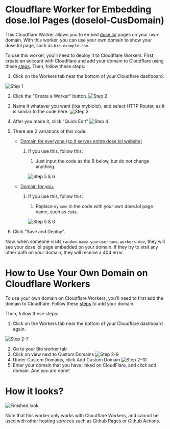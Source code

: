 # Cloudflare Worker for Embedding dose.lol Pages (doselol-CusDomain)

This Cloudflare Worker allows you to embed [dose.lol](https://dose.lol/) pages on your own domain. With this worker, you can use your own domain to show your dose.lol page, such as `bio.example.com`.

To use this worker, you'll need to deploy it to Cloudflare Workers. First, create an account with Cloudflare and add your domain to Cloudflare using these [steps](https://community.cloudflare.com/t/step-1-adding-your-domain-to-cloudflare/64309). Then, follow these steps:

1. Click on the Workers tab near the bottom of your Cloudflare dashboard.

![Step 1](https://cdn.upload.systems/uploads/W4w1U9hz.png)

2. Click the "Create a Worker" button.
![Step 2](https://cdn.upload.systems/uploads/FizWgIF1.png)
3. Name it whatever you want (like mybiolol), and select HTTP Router, as it is similar to the code here.
![Step 3](https://cdn.upload.systems/uploads/nFpnFVb0.png)
4. After you made it, click "Quick Edit"
![Step 4](https://cdn.upload.systems/uploads/yIVUwr4s.png)
5. There are 2 variations of this code:
   - [Domain for everyone (so it serves entire dose.lol website)](https://raw.githubusercontent.com/VlastikYoutubeKo/doselol-CusDomain/main/entire-dose.lol.js)
     1. If you use this, follow this:
        1. Just input the code as the B below, but do not change anything.
     
        ![Step 5 & 6](https://cdn.upload.systems/uploads/wix7MGfQ.png)

   - [Domain for you.](https://raw.githubusercontent.com/VlastikYoutubeKo/doselol-CusDomain/main/dose.lol_slash_yourname.js)
     1. If you use this, follow this:
        1. Replace `myname` in the code with your own dose.lol page name, such as `dude`.
     
        ![Step 5 & 6](https://cdn.upload.systems/uploads/sZAxlZk4.png)
       
6. Click "Save and Deploy".

Now, when someone visits `random-name.yourusername.workers.dev`, they will see your dose.lol page embedded on your domain. If they try to visit any other path on your domain, they will receive a 404 error.

# How to Use Your Own Domain on Cloudflare Workers

To use your own domain on Cloudflare Workers, you'll need to first add the domain to Cloudflare. Follow these [steps](https://community.cloudflare.com/t/step-1-adding-your-domain-to-cloudflare/64309) to add your domain.

Then, follow these steps:

1. Click on the Workers tab near the bottom of your Cloudflare dashboard again.

![Step 2-7](https://cdn.upload.systems/uploads/W4w1U9hz.png)

2. Go to your Bio worker tab
3. Click on view next to Custom Domains
![Step 2-9](https://cdn.upload.systems/uploads/rMCW2YWZ.png)
4. Under Custom Domains, click Add Custom Domain
![Step 2-10](https://cdn.upload.systems/uploads/4aCWOsHy.png)
5. Enter your domain that you have linked on CloudFlare, and click add domain.
And you are done!






# How it looks?
![Finished look](https://cdn.upload.systems/uploads/lTXbQdqX.png)

Note that this worker only works with Cloudflare Workers, and cannot be used with other hosting services such as Github Pages or Github Actions.

